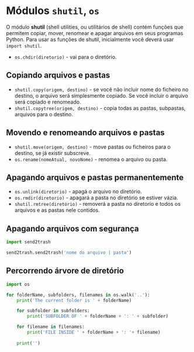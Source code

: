 # Módulos `shutil`, `os`

O módulo **shutil** (shell utilities, ou utilitários de shell) contém funções que permitem copiar, mover, renomear e apagar arquivos em seus programas Python. Para usar as funções de shutil, inicialmente você deverá usar `import shutil`.

- `os.chdir(diretorio)` \- vai para o diretório.

## Copiando arquivos e pastas

- `shutil.copy(origem, destino)` \- se você não incluir nome do ficheiro no destino, o arquivo será simplesmente copiado. Se você incluir o arquivo será copiado e renomeado.
- `shutil.copytree(origem, destino)` \- copia todas as pastas, subpastas, arquivos para o destino.

## Movendo e renomeando arquivos e pastas

- `shutil.move(origem, destino)` \- move pastas ou ficheiros para o destino, se já existir subscreve.
- `os.rename(nomeAtual, novoNome)` \- renomea o arquivo ou pasta.

## Apagando arquivos e pastas permanentemente

- `os.unlink(diretorio)` \- apagá o arquivo no diretório.
- `os.rmdir(diretorio)` \- apagará a pasta no diretório se estiver vázia.
- `shutil.rmtree(diretório)` \- removerá a pasta no diretorio e todos os arquivos e as pastas nele contidos.

## Apagando arquivos com segurança

```python
import send2trash

send2trash.send2trash('nome do arquivo | pasta')
```

## Percorrendo árvore de diretório

```python
import os

for folderName, subfolders, filenames in os.walk('..'):
    print('The current folder is ' + folderName)

    for subfolder in subfolders:
        print('SUBFOLDER OF ' + folderName + ': ' + subfolder)

    for filename in filenames:
        print('FILE INSIDE ' + folderName + ': '+ filename)
    
    print('')
```
